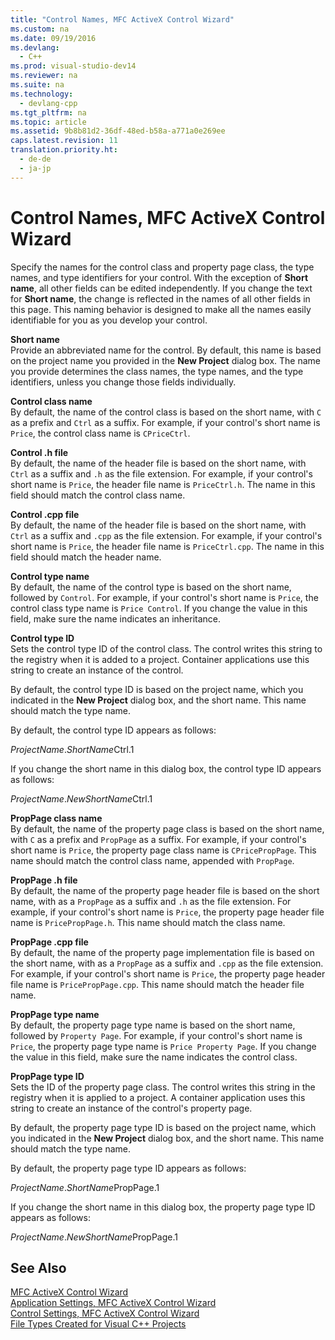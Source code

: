 ```yaml
---
title: "Control Names, MFC ActiveX Control Wizard"
ms.custom: na
ms.date: 09/19/2016
ms.devlang: 
  - C++
ms.prod: visual-studio-dev14
ms.reviewer: na
ms.suite: na
ms.technology: 
  - devlang-cpp
ms.tgt_pltfrm: na
ms.topic: article
ms.assetid: 9b8b81d2-36df-48ed-b58a-a771a0e269ee
caps.latest.revision: 11
translation.priority.ht: 
  - de-de
  - ja-jp
---
```

# Control Names, MFC ActiveX Control Wizard
Specify the names for the control class and property page class, the type names, and type identifiers for your control. With the exception of **Short name**, all other fields can be edited independently. If you change the text for **Short name**, the change is reflected in the names of all other fields in this page. This naming behavior is designed to make all the names easily identifiable for you as you develop your control.  
  
 **Short name**  
 Provide an abbreviated name for the control. By default, this name is based on the project name you provided in the **New Project** dialog box. The name you provide determines the class names, the type names, and the type identifiers, unless you change those fields individually.  
  
 **Control class name**  
 By default, the name of the control class is based on the short name, with `C` as a prefix and `Ctrl` as a suffix. For example, if your control's short name is `Price`, the control class name is `CPriceCtrl`.  
  
 **Control .h file**  
 By default, the name of the header file is based on the short name, with `Ctrl` as a suffix and `.h` as the file extension. For example, if your control's short name is `Price`, the header file name is `PriceCtrl.h`. The name in this field should match the control class name.  
  
 **Control .cpp file**  
 By default, the name of the header file is based on the short name, with `Ctrl` as a suffix and `.cpp` as the file extension. For example, if your control's short name is `Price`, the header file name is `PriceCtrl.cpp`. The name in this field should match the header name.  
  
 **Control type name**  
 By default, the name of the control type is based on the short name, followed by `Control`. For example, if your control's short name is `Price`, the control class type name is `Price Control`. If you change the value in this field, make sure the name indicates an inheritance.  
  
 **Control type ID**  
 Sets the control type ID of the control class. The control writes this string to the registry when it is added to a project. Container applications use this string to create an instance of the control.  
  
 By default, the control type ID is based on the project name, which you indicated in the **New Project** dialog box, and the short name. This name should match the type name.  
  
 By default, the control type ID appears as follows:  
  
 *ProjectName*.*ShortName*Ctrl.1  
  
 If you change the short name in this dialog box, the control type ID appears as follows:  
  
 *ProjectName*.*NewShortName*Ctrl.1  
  
 **PropPage class name**  
 By default, the name of the property page class is based on the short name, with `C` as a prefix and `PropPage` as a suffix. For example, if your control's short name is `Price`, the property page class name is `CPricePropPage`. This name should match the control class name, appended with `PropPage`.  
  
 **PropPage .h file**  
 By default, the name of the property page header file is based on the short name, with as a `PropPage` as a suffix and `.h` as the file extension. For example, if your control's short name is `Price`, the property page header file name is `PricePropPage.h`. This name should match the class name.  
  
 **PropPage .cpp file**  
 By default, the name of the property page implementation file is based on the short name, with as a `PropPage` as a suffix and `.cpp` as the file extension. For example, if your control's short name is `Price`, the property page header file name is `PricePropPage.cpp`. This name should match the header file name.  
  
 **PropPage type name**  
 By default, the property page type name is based on the short name, followed by `Property Page`. For example, if your control's short name is `Price`, the property page type name is `Price Property Page`. If you change the value in this field, make sure the name indicates the control class.  
  
 **PropPage type ID**  
 Sets the ID of the property page class. The control writes this string in the registry when it is applied to a project. A container application uses this string to create an instance of the control's property page.  
  
 By default, the property page type ID is based on the project name, which you indicated in the **New Project** dialog box, and the short name. This name should match the type name.  
  
 By default, the property page type ID appears as follows:  
  
 *ProjectName*.*ShortName*PropPage.1  
  
 If you change the short name in this dialog box, the property page type ID appears as follows:  
  
 *ProjectName*.*NewShortName*PropPage.1  
  
## See Also  
 [MFC ActiveX Control Wizard](../vs140/MFC-ActiveX-Control-Wizard.md)   
 [Application Settings, MFC ActiveX Control Wizard](../vs140/Application-Settings--MFC-ActiveX-Control-Wizard.md)   
 [Control Settings, MFC ActiveX Control Wizard](../vs140/Control-Settings--MFC-ActiveX-Control-Wizard.md)   
 [File Types Created for Visual C++ Projects](../vs140/File-Types-Created-for-Visual-C---Projects.md)